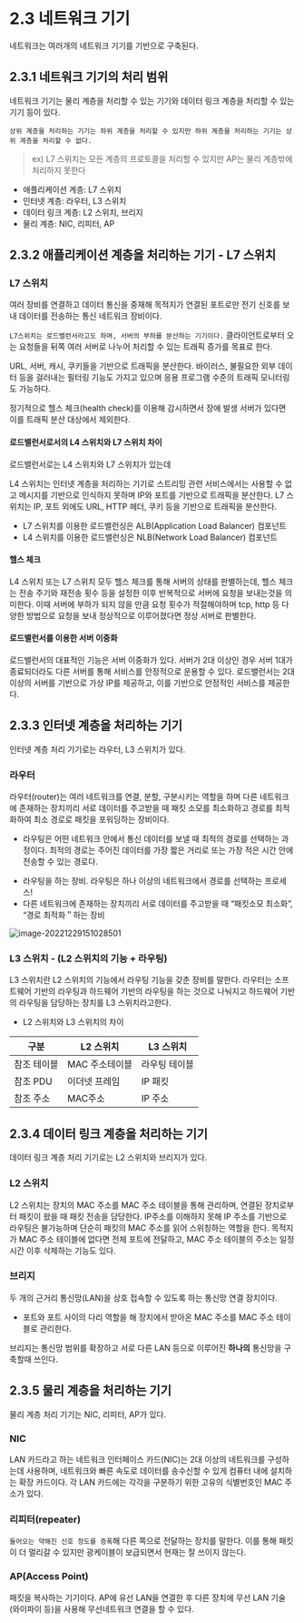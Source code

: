 # 2.3 네트워크 기기

네트워크는 여러개의 네트워크 기기를 기반으로 구축된다.



## 2.3.1 네트워크 기기의 처리 범위

네트워크 기기는 물리 계층을 처리할 수 있는 기기와 데이터 링크 계층을 처리할 수 있는 기기 등이 있다. 

`상위 계층을 처리하는 기기는 하위 계층을 처리할 수 있지만 하위 계층을 처리하는 기기는 상위 계층을 처리할 수 없다.`

> ex) L7 스위치는 모든 계층의 프로토콜을 처리할 수 있지만 AP는 물리 계층밖에 처리하지 못한다

- 애플리케이션 계층: L7 스위치
- 인터넷 계층: 라우터, L3 스위치
- 데이터 링크 계층: L2 스위치, 브리지
- 물리 계층: NIC, 리피터, AP



## 2.3.2 애플리케이션 계층을 처리하는 기기 - L7 스위치

### L7 스위치

여러 장비를 연결하고 데이터 통신을 중재해 목적지가 연결된 포트로만 전기 신호를 보내 데이터를 전송하는 통신 네트워크 장비이다.

`L7스위치는 로드밸런서라고도 하며, 서버의 부하를 분산하는 기기이다.` 클라이언트로부터 오는 요청들을 뒤쪽 여러 서버로 나누어 처리할 수 있는 트래픽 증가를 목표로 한다.

URL, 서버, 캐시, 쿠키들을 기반으로 트래픽을 분산한다. 바이러스, 불필요한 외부 데이터 등을 걸러내는 필터링 기능도 가지고 있으며 응용 프로그램 수준의 트래픽 모니터링도 가능하다.

정기적으로 헬스 체크(health check)를 이용해 감시하면서 장애 발생 서버가 있다면 이를 트래픽 분산 대상에서 제외한다.



#### 로드밸런서로서의 L4 스위치와 L7 스위치 차이

로드밸런서로는 L4 스위치와 L7 스위치가 있는데 

L4 스위치는 인터넷 계층을 처리하는 기기로 스트리밍 관련 서비스에서는 사용할 수 없고 메시지를 기반으로 인식하지 못하며 IP와 포트를 기반으로 트래픽을 분산한다. L7 스위치는 IP, 포트 외에도 URL, HTTP 헤더, 쿠키 등을 기반으로 트래픽을 분산한다.

* L7 스위치를 이용한 로드밸런싱은 ALB(Application Load Balancer) 컴포넌트
* L4 스위치를 이용한 로드밸런싱은 NLB(Network Load Balancer) 컴포넌트 



#### 헬스 체크

L4 스위치 또는 L7 스위치 모두 헬스 체크를 통해 서버의 상태를 판별하는데, 헬스 체크는 전송 주기와 재전송 횟수 등을 설정한 이후 반복적으로 서버에 요청을 보내는것을 의미한다.
이때 서버에 부하가 되지 않을 만큼 요청 횟수가 적절해야하며 tcp, http 등 다양한 방법으로 요청을 보내 정상적으로 이루어졌다면 정상 서버로 판별한다.



#### 로드밸런서를 이용한 서버 이중화

로드밸런서의 대표적인 기능은 서버 이중화가 있다. 서버가 2대 이상인 경우 서버 1대가 종료되더라도 다른 서버를 통해 서비스를 안정적으로 운용할 수 있다.
로드밸런서는 2대 이상의 서버를 기반으로 가상 IP를 제공하고, 이를 기반으로 안정적인 서비스를 제공한다.



## 2.3.3 인터넷 계층을 처리하는 기기

인터넷 계층 처리 기기로는 라우터, L3 스위치가 있다.

### 라우터

라우터(router)는 여러 네트워크를 연결, 분할, 구분시키는 역할을 하며 다른 네트워크에 존재하는 장치끼리 서로 데이터를 주고받을 때 패킷 소모를 최소화하고 경로를 최적화하여 최소 경로로 패킷을 포워딩하는 장비이다.

* 라우팅은 어떤 네트워크 안에서 통신 데이터를 보낼 때 최적의 경로를 선택하는 과정이다. 최적의 경로는 주어진 데이터를 가장 짧은 거리로 또는 가장 적은 시간 안에 전송할 수 있는 경로다. 

- 라우팅을 하는 장비. 라우팅은 하나 이상의 네트워크에서 경로를 선택하는 프로세스!
- 다른 네트워크에 존재하는 장치끼리 서로 데이터를 주고받을 때 “패킷소모 최소화”, “경로
  최적화＂하는 장비

![image-20221229151028501](/Users/ysk/study/devcourse/dev_course_BE/CS스터디/네트워크/images/image-20221229151028501.png)

### L3 스위치 - (L2 스위치의 기능 + 라우팅)

L3 스위치란 L2 스위치의 기능에서 라우팅 기능을 갖춘 장비를 말한다. 
라우터는 소프트웨어 기반의 라우팅과 하드웨어 기반의 라우팅을 하는 것으로 나눠지고 하드웨어 기반의 라우팅을 담당하는 장치를 L3 스위치라고한다.

* L2 스위치와 L3 스위치의 차이

| 구분        | L2 스위치      | L3 스위치     |
| ----------- | -------------- | ------------- |
| 참조 테이블 | MAC 주소테이블 | 라우팅 테이블 |
| 참조 PDU    | 이더넷 프레임  | IP 패킷       |
| 참조 주소   | MAC주소        | IP 주소       |



## 2.3.4 데이터 링크 계층을 처리하는 기기

데이터 링크 계층 처리 기기로는 L2 스위치와 브리지가 있다.

### L2 스위치

L2 스위치는 장치의 MAC 주소를 MAC 주소 테이블을 통해 관리하며, 연결된 장치로부터 패킷이 왔을 때 패킷 전송을 담당한다.
IP주소를 이해하지 못해 IP 주소를 기반으로 라우팅은 불가능하며 단순히 패킷의 MAC 주소를 읽어 스위칭하는 역할을 한다. 목적지가 MAC 주소 테이블에 없다면 전체 포트에 전달하고, MAC 주소 테이블의 주소는 일정시간 이후 삭제하는 기능도 있다.

### 브리지

두 개의 근거리 통신망(LAN)을 상호 접속할 수 있도록 하는 통신망 연결 장치이다. 

* 포트와 포트 사이의 다리 역할을 해 장치에서 받아온 MAC 주소를 MAC 주소 테이블로 관리한다.

브리지는 통신망 범위를 확장하고 서로 다른 LAN 등으로 이루어진 **하나의** 통신망을 구축할때 쓰인다.

## 2.3.5 물리 계층을 처리하는 기기

물리 계층 처리 기기는 NIC, 리피터, AP가 있다.

### NIC

LAN 카드라고 하는 네트워크 인터페이스 카드(NIC)는 2대 이상의 네트워크를 구성하는데 사용하며, 네트워크와 빠른 속도로 데이터를 송수신할 수 있게 컴퓨터 내에 설치하는 확장 카드이다.
각 LAN 카드에는 각각을 구분하기 위한 고유의 식별번호인 MAC 주소가 있다.

### 리피터(repeater)

`들어오는 약해진 신호 정도를 증폭`해 다른 쪽으로 전달하는 장치를 말한다.
이를 통해 패킷이 더 멀리갈 수 있지만 광케이블이 보급되면서 현재는 잘 쓰이지 않는다.

### AP(Access Point)

패킷을 복사하는 기기이다. AP에 유선 LAN을 연결한 후 다른 장치에 무선 LAN 기술(와이파이 등)을 사용해 무선네트워크 연결을 할 수 있다.

